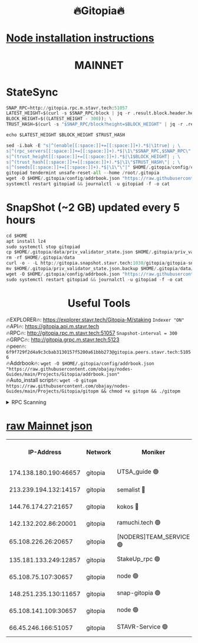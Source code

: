 <h1 align="center"> 🔥Gitopia🔥</h1>

[Node installation instructions](https://github.com/obajay/nodes-Guides/tree/main/Projects/Gitopia)
=

<h1 align="center"> MAINNET</h1>

# StateSync
```python
SNAP_RPC=http://gitopia.rpc.m.stavr.tech:51057
LATEST_HEIGHT=$(curl -s $SNAP_RPC/block | jq -r .result.block.header.height); \
BLOCK_HEIGHT=$((LATEST_HEIGHT - 300)); \
TRUST_HASH=$(curl -s "$SNAP_RPC/block?height=$BLOCK_HEIGHT" | jq -r .result.block_id.hash)

echo $LATEST_HEIGHT $BLOCK_HEIGHT $TRUST_HASH

sed -i.bak -E "s|^(enable[[:space:]]+=[[:space:]]+).*$|\1true| ; \
s|^(rpc_servers[[:space:]]+=[[:space:]]+).*$|\1\"$SNAP_RPC,$SNAP_RPC\"| ; \
s|^(trust_height[[:space:]]+=[[:space:]]+).*$|\1$BLOCK_HEIGHT| ; \
s|^(trust_hash[[:space:]]+=[[:space:]]+).*$|\1\"$TRUST_HASH\"| ; \
s|^(seeds[[:space:]]+=[[:space:]]+).*$|\1\"\"|" $HOME/.gitopia/config/config.toml
gitopiad tendermint unsafe-reset-all --home /root/.gitopia
wget -O $HOME/.gitopia/config/addrbook.json "https://raw.githubusercontent.com/obajay/nodes-Guides/main/Projects/Gitopia/addrbook.json"
systemctl restart gitopiad && journalctl -u gitopiad -f -o cat
```
# SnapShot (~2 GB) updated every 5 hours
```python
cd $HOME
apt install lz4
sudo systemctl stop gitopiad
cp $HOME/.gitopia/data/priv_validator_state.json $HOME/.gitopia/priv_validator_state.json.backup
rm -rf $HOME/.gitopia/data
curl -o - -L http://gitopia.snapshot.stavr.tech:1030/gitopia/gitopia-snap.tar.lz4 | lz4 -c -d - | tar -x -C $HOME/.gitopia --strip-components 2
mv $HOME/.gitopia/priv_validator_state.json.backup $HOME/.gitopia/data/priv_validator_state.json
wget -O $HOME/.gitopia/config/addrbook.json "https://raw.githubusercontent.com/obajay/nodes-Guides/main/Projects/Gitopia/addrbook.json"
sudo systemctl restart gitopiad && journalctl -u gitopiad -f -o cat
```
 <h1 align="center"> Useful Tools</h1>

🔥EXPLORER🔥:      https://explorer.stavr.tech/Gitopia-M/staking  `Indexer "ON"` \
🔥API🔥: 			 		 https://gitopia.api.m.stavr.tech \
🔥RPC🔥:           http://gitopia.rpc.m.stavr.tech:51057              `Snapshot-interval = 300` \
🔥GRPC🔥:          http://gitopia.grpc.m.stavr.tech:5123 \
🔥peer🔥:					 `6f9f729f2d4a9c3cbab3130157f5200a61bbb273@gitopia.peers.stavr.tech:51056` \
🔥Addrbook🔥:    ```wget -O $HOME/.gitopia/config/addrbook.json "https://raw.githubusercontent.com/obajay/nodes-Guides/main/Projects/Gitopia/addrbook.json"``` \
🔥Auto_install script🔥: ```wget -O gitopm https://raw.githubusercontent.com/obajay/nodes-Guides/main/Projects/Gitopia/gitopm && chmod +x gitopm && ./gitopm```


<details>
<summary>RPC Scanning</summary>

<h2 align="center"> We scan nodes in real time every 4 hours. And we provide the final result of RPC endpoints.
We cannot influence the operation of these nodes in any way. </h2>


```python
If Voting Power is higher than 0 --> then the Node is a validator of the network and may be subject to attack and be a potential threat to the chain.
```
```python
We marked such validators with a red symbol
```

</details>

[raw Mainnet json](https://rpc-check.gitopm.stavr.tech/gitopm/rpc-gitopm-result.json)
=

<table><tr><th>IP-Address</th><th>Network</th><th>Moniker</th><th>Latest Block Height</th><th>Earliest Block Height</th><th>Catching Up</th><th>Tx Index</th><th>Voting Power</th><th>Scan Time</th></tr><tr><td>174.138.180.190:46657</td><td>gitopia</td><td>UTSA_guide 🟢</td><td>10342551</td><td>6071990</td><td>False</td><td>on</td><td>0</td><td>2023-12-08T19:11:08.457452710UTC</td></tr><tr><td>213.239.194.132:14157</td><td>gitopia</td><td>semalist 🔴</td><td>10342561</td><td>6071990</td><td>False</td><td>off</td><td>429296</td><td>2023-12-08T19:11:25.674934535UTC</td></tr><tr><td>144.76.174.27:21657</td><td>gitopia</td><td>kokos 🔴</td><td>10342568</td><td>6071990</td><td>False</td><td>off</td><td>936373</td><td>2023-12-08T19:11:35.518102027UTC</td></tr><tr><td>142.132.202.86:20001</td><td>gitopia</td><td>ramuchi.tech 🟢</td><td>10342568</td><td>6548337</td><td>False</td><td>on</td><td>0</td><td>2023-12-08T19:11:34.864025518UTC</td></tr><tr><td>65.108.226.26:20657</td><td>gitopia</td><td>[NODERS]TEAM_SERVICE 🟢</td><td>10342579</td><td>6846001</td><td>False</td><td>on</td><td>0</td><td>2023-12-08T19:11:52.805440131UTC</td></tr><tr><td>135.181.133.249:12857</td><td>gitopia</td><td>StakeUp_rpc 🟢</td><td>10342568</td><td>8010001</td><td>False</td><td>on</td><td>0</td><td>2023-12-08T19:11:35.213633588UTC</td></tr><tr><td>65.108.75.107:30657</td><td>gitopia</td><td>node 🟢</td><td>10342575</td><td>8802845</td><td>False</td><td>on</td><td>0</td><td>2023-12-08T19:11:46.228539044UTC</td></tr><tr><td>148.251.235.130:11657</td><td>gitopia</td><td>snap-gitopia 🟢</td><td>10342568</td><td>9516001</td><td>False</td><td>on</td><td>0</td><td>2023-12-08T19:11:34.587394307UTC</td></tr><tr><td>65.108.141.109:30657</td><td>gitopia</td><td>node 🟢</td><td>10342567</td><td>10145845</td><td>False</td><td>on</td><td>0</td><td>2023-12-08T19:11:34.338407023UTC</td></tr><tr><td>66.45.246.166:51057</td><td>gitopia</td><td>STAVR-Service 🟢</td><td>10342555</td><td>10338001</td><td>False</td><td>on</td><td>0</td><td>2023-12-08T19:11:15.208372238UTC</td></tr></table>
